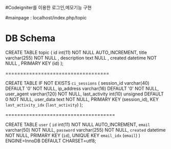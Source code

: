 #Codeigniter를 이용한 로그인,메모기능 구현

#mainpage : localhost/index.php/topic


# DB Schema

CREATE TABLE topic (
    id  int(11) NOT NULL AUTO_INCREMENT,
    title  varchar(255) NOT NULL ,
    description  text NULL ,
    created  datetime NOT NULL ,
    PRIMARY KEY (id)
);

===================================


CREATE TABLE IF NOT EXISTS  `ci_sessions` (
    session_id varchar(40) DEFAULT '0' NOT NULL,
    ip_address varchar(16) DEFAULT '0' NOT NULL,
    user_agent varchar(120) NOT NULL,
    last_activity int(10) unsigned DEFAULT 0 NOT NULL,
    user_data text NOT NULL,
    PRIMARY KEY (session_id),
    KEY `last_activity_idx` (`last_activity`)
);


=====================================


CREATE TABLE `user` (
  `id` int(11) NOT NULL AUTO_INCREMENT,
  `email` varchar(50) NOT NULL,
  `password` varchar(255) NOT NULL,
  `created` datetime NOT NULL,
  PRIMARY KEY (`id`),
  UNIQUE KEY `email_idx` (`email`)
) ENGINE=InnoDB DEFAULT CHARSET=utf8;
